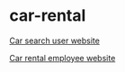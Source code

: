 # car-rental

[Car search user website](https://carsearch.azurewebsites.net/)

[Car rental employee website](https://carrentemployee.azurewebsites.net)
